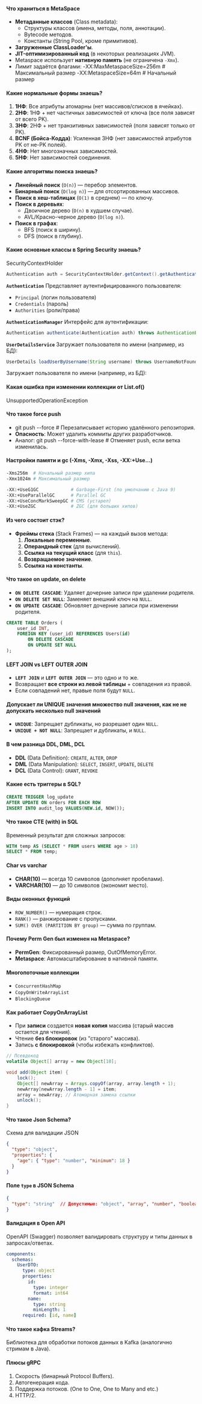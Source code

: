 #### Что храниться в MetaSpace

- **Метаданные классов** (Class metadata):
    - Структуры классов (имена, методы, поля, аннотации).
    - Bytecode методов.
    - Константы (String Pool, кроме примитивов).
- **Загруженные ClassLoader'ы**.
- **JIT-оптимизированный код** (в некоторых реализациях JVM).
- Metaspace использует **нативную память** (не ограничена `-Xmx`).
- Лимит задаётся флагами:
    -XX:MaxMetaspaceSize=256m  # Максимальный размер
    -XX:MetaspaceSize=64m      # Начальный размер
#### Какие нормальные формы знаешь?

1. **1НФ**: Все атрибуты атомарны (нет массивов/списков в ячейках).
2. **2НФ**: 1НФ + нет частичных зависимостей от ключа (все поля зависят от всего PK).
3. **3НФ**: 2НФ + нет транзитивных зависимостей (поля зависят только от PK).
4. **BCNF (Бойса-Кодда)**: Усиленная 3НФ (нет зависимостей атрибутов PK от не-PK полей).
5. **4НФ**: Нет многозначных зависимостей.
6. **5НФ**: Нет зависимостей соединения.

#### Какие алгоритмы поиска знаешь?
- **Линейный поиск** (`O(n)`) — перебор элементов.
- **Бинарный поиск** (`O(log n)`) — для отсортированных массивов.
- **Поиск в хеш-таблицах** (`O(1)` в среднем) — по ключу.
- **Поиск в деревьях**:
    - Двоичное дерево (`O(n)` в худшем случае).
    - AVL/Красно-черное дерево (`O(log n)`).
- **Поиск в графах**:
    - BFS (поиск в ширину).
    - DFS (поиск в глубину).
#### Какие основные классы в Spring Security знаешь?

SecurityContextHolder

```java
Authentication auth = SecurityContextHolder.getContext().getAuthentication();
```

**`Authentication`** Представляет аутентифицированного пользователя:
- `Principal` (логин пользователя)
- `Credentials` (пароль)
- `Authorities` (роли/права)
    
**`AuthenticationManager`** Интерфейс для аутентификации:
```java
Authentication authenticate(Authentication auth) throws AuthenticationException;
```

**`UserDetailsService`** Загружает пользователя по имени (например, из БД):

```java
UserDetails loadUserByUsername(String username) throws UsernameNotFoundException;
```

Загружает пользователя по имени (например, из БД):
#### Какая ошибка при изменении коллекции от List.of() 
UnsupportedOperationException
#### Что такое force push

- git push --force  # Перезаписывает историю удалённого репозитория.
- **Опасность**: Может удалить коммиты других разработчиков.
- Аналог: git push --force-with-lease  # Отменяет push, если ветка изменилась.
#### Настройки памяти и gc (-Xms, -Xmx, -Xss, -XX:+Use...)

```bash
-Xms256m  # Начальный размер хипа
-Xmx1024m # Максимальный размер
```

```bash
-XX:+UseG1GC            # Garbage-First (по умолчанию с Java 9)
-XX:+UseParallelGC      # Parallel GC
-XX:+UseConcMarkSweepGC # CMS (устарел)
-XX:+UseZGC             # ZGC (для больших хипов)
```
#### Из чего состоит стэк?

- **Фреймы стека** (Stack Frames) — на каждый вызов метода:
    1. **Локальные переменные**.
    2. **Операндный стек** (для вычислений).
    3. **Ссылка на текущий класс** (для `this`).
    4. **Возвращаемое значение**.
    5. **Ссылка на константы**.
#### Что такое on update, on delete

- **`ON DELETE CASCADE`**: Удаляет дочерние записи при удалении родителя.
- **`ON DELETE SET NULL`**: Заменяет внешний ключ на `NULL`.
- **`ON UPDATE CASCADE`**: Обновляет дочерние записи при изменении родителя.

```sql
CREATE TABLE Orders (
    user_id INT,
    FOREIGN KEY (user_id) REFERENCES Users(id) 
        ON DELETE CASCADE
        ON UPDATE SET NULL
);
```
#### LEFT JOIN vs LEFT OUTER JOIN

- **`LEFT JOIN`** и **`LEFT OUTER JOIN`** — это одно и то же.
- Возвращает **все строки из левой таблицы** + совпадения из правой.
- Если совпадений нет, правые поля будут `NULL`.
#### Допускает ли UNIQUE значения множество null значения, как не не допускать несколько null значений

- **`UNIQUE`**: Запрещает дубликаты, но разрешает один `NULL`.
- **`UNIQUE + NOT NULL`**: Запрещает и дубликаты, и `NULL`.
#### В чем разница DDL, DML, DCL

- **DDL** (Data Definition): `CREATE`, `ALTER`, `DROP`
- **DML** (Data Manipulation): `SELECT`, `INSERT`, `UPDATE`, `DELETE`
- **DCL** (Data Control): `GRANT`, `REVOKE`

#### Какие есть триггеры в SQL?

```SQL
CREATE TRIGGER log_update 
AFTER UPDATE ON orders FOR EACH ROW 
INSERT INTO audit_log VALUES(NEW.id, NOW());
```
#### Что такое CTE (with) in SQL

Временный результат для сложных запросов:

```sql
WITH temp AS (SELECT * FROM users WHERE age > 18) 
SELECT * FROM temp;
```
#### Char vs varchar

- **CHAR(10)** — всегда 10 символов (дополняет пробелами).
- **VARCHAR(10)** — до 10 символов (экономит место).
#### Виды оконных функций

- `ROW_NUMBER()` — нумерация строк.
- `RANK()` — ранжирование с пропусками.
- `SUM() OVER (PARTITION BY group)` — сумма по группам.
#### Почему Perm Gen был изменен на Metaspace?

- **PermGen**: Фиксированный размер, OutOfMemoryError.
- **Metaspace**: Автомасштабирование в нативной памяти.
#### Многопоточные коллекции

- `ConcurrentHashMap`
- `CopyOnWriteArrayList`
- `BlockingQueue`

#### Как работает CopyOnArrayList

- При **записи** создается **новая копия** массива (старый массив остается для чтения).
- Чтение **без блокировок** (из "старого" массива).
- Запись **с блокировкой** (чтобы избежать конфликтов).

```java
// Псевдокод
volatile Object[] array = new Object[10];

void add(Object item) {
    lock();
    Object[] newArray = Arrays.copyOf(array, array.length + 1);
    newArray[newArray.length - 1] = item;
    array = newArray; // Атомарная замена ссылки
    unlock();
}
```
#### Что такое Json Schema?

Схема для валидации JSON

```json
{
  "type": "object",
  "properties": {
    "age": { "type": "number", "minimum": 18 }
  }
}
```

#### Поле `type` в JSON Schema

```json
{
  "type": "string"  // Допустимые: "object", "array", "number", "boolean", "null"
}
```

#### Валидация в Open API

OpenAPI (Swagger) позволяет валидировать структуру и типы данных в запросах/ответах.

```yaml
components:
  schemas:
    UserDTO:
      type: object
      properties:
        id: 
          type: integer
          format: int64
        name: 
          type: string
          minLength: 1
      required: [id, name]
```

#### Что такое кафка Streams?

Библиотека для обработки потоков данных в Kafka (аналогично стримам в Java).

#### Плюсы gRPC

1. Скорость (бинарный Protocol Buffers).
2. Автогенерация кода.
3. Поддержка потоков. (One to One, One to Many and etc.)
4. HTTP/2.


